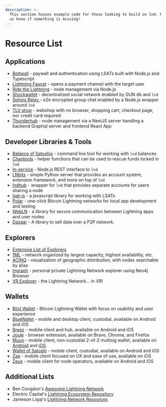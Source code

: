 ```yaml
---
description: >-
  This section houses example code for those looking to build on lnd. Please let
  us know if something is missing!
---
```


# Resource List

## Applications

* [Boltwall](https://github.com/Tierion/boltwall) - paywall and authentication using LSATs built with Node.js and Typescript
* [Lightning Faucet](https://github.com/lightninglabs/lightning-faucet) - opens a payment channel with the target user
* [Ride the Lightning](https://github.com/Ride-The-Lightning/RTL) - node management via Node.js
* [Shockwallet](https://github.com/shocknet/wallet) - decentralized social network enabled by GUN db and `lnd`
* [Sphinx Relay ](https://github.com/stakwork/sphinx-relay)- e2e encrypted group chat enabled by a Node.js wrapper around `lnd` 
* [TLV shop](https://github.com/joostjager/tlvshop.com) - webshop with no browser, shopping cart, checkout page, nor credit card required
* [Thunderhub](https://github.com/apotdevin/thunderhub) - node management via a NextJS server handling a backend Graphql server and frontend React App

## Developer Libraries & Tools

* [Balance of Satoshis](https://github.com/alexbosworth/balanceofsatoshis) - command line tool for working with `lnd` balances
* [Chantools](https://github.com/guggero/chantools) - helper functions that can be used to rescue funds locked in `lnd` 
* [ln-service](https://github.com/alexbosworth/ln-service) - Node.js REST interface to `lnd`
* [LNbits](https://github.com/lnbits/lnbits) - simple Python server that provides an account system, extension framework, and more on top of `lnd`
* [lndhub](https://github.com/BlueWallet/LndHub) - wrapper for `lnd` that provides separate accounts for users sharing a node
* [lsat-js](https://github.com/Tierion/lsat-js) - a javascript library for working with LSATs
* [Polar](https://github.com/jamaljsr/polar) - one-click Bitcoin Lightning networks for local app development and testing
* [WebLN](https://webln.dev/#/) - a library for secure communication between Lightning apps and user nodes
* [Dazaar](https://dazaar.com/) - A library to sell data over a P2P network.


## Explorers

* [Extensive List of Explorers](https://gist.github.com/bretton/798ec38165ffabc719d91e0f4f67552d)
* [1ML](https://1ml.com/) - network organized by largest capacity, highest availability, etc.
* [ACINQ](https://explorer.acinq.co/) - visualization of geographic distribution, with nodes searchable by alias
* [lngraph](https://github.com/xsb/lngraph) - personal private Lightning Network explorer using Neo4j Browser
* [VR Explorer](https://bl.ocks.org/tyzbit/d1c83732d2767bb955125d41f5921888) - the Lightning Network... in VR!

## Wallets

* [Blixt Wallet](https://github.com/hsjoberg/blixt-wallet) - Bitcoin Lightning Wallet with focus on usability and user experience
* [BlueWallet](https://github.com/BlueWallet/BlueWallet) - mobile and desktop client, custodial, available on Android and iOS
* [Breez](https://github.com/breez/breezmobile) - mobile client and hub, available on Android and iOS
* [Joule](https://lightningjoule.com/) - browser extension, available on Brave, Chrome, and Firefox
* [Muun](https://muun.com/) - mobile client, non-custodial 2-of-2 multisig wallet, available on [Android](https://github.com/muun/apollo) and [iOS](https://github.com/muun/falcon)
* [Wallet of Satoshi](https://walletofsatoshi.com/) - mobile client, custodial, available on Android and iOS
* [Zap](https://github.com/LN-Zap/zap-iOS) - mobile client focused on UX and ease of use, available on iOS
* [Zeus](https://github.com/ZeusLN/zeus) - mobile client for node operators, available on Android and iOS

## Additional Lists

* Ben Congdon's [Awesome Lightning Network](https://github.com/bcongdon/awesome-lightning-network)
* Electric Capital's [Lightning Ecosystem Repository](https://github.com/electric-capital/crypto-ecosystems/blob/master/data/ecosystems/l/lightning.toml)
* Jameson Lopp's [Lightning Network Resources](https://www.lopp.net/lightning-information.html)



